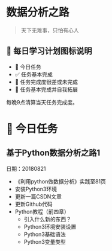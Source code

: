 # 数据分析之路
>天下无难事，只怕有心人
## :mega: 每日学习计划图标说明
- :pushpin: 今日任务
- :white_check_mark:  任务基本完成
- :poop:  任务完成度很差或未完成
- :100: 任务基本完成并自我拓展

每晚9点清算当天任务完成度。

# :pushpin: 今日任务
## 基于Python数据分析之路1 
日期：20180821

- 《利用python做数据分析》实践至81页
- 安装Python3环境
- 更新一篇CSDN文章
- 更新Github代码
- Python教程（前四章）
  - 引入什么新的东西？
  - Python3环境安装设置
  - Python3基础语法
  - Python3变量类型
